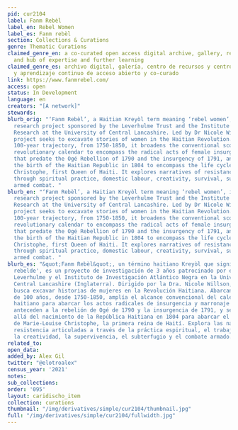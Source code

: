 ```yaml
---
pid: cur2104
label: Fanm Rebèl
label_en: Rebel Women
label_es: Fanm rebèl
section: Collections & Curations
genre: Thematic Curations
claimed_genre_en: a co-curated open access digital archive, gallery, resource centre
  and hub of expertise and further learning
claimed_genre_es: archivo digital, galería, centro de recursos y centro de especialización
  y aprendizaje continuo de acceso abierto y co-curado
link: https://www.fanmrebel.com/
access: open
status: In Development
language: en
creators: "[A network]"
stewards:
blurb_orig: "‘Fanm Rebèl’, a Haitian Kreyòl term meaning ‘rebel women’, is a 3-year
  research project sponsored by the Leverhulme Trust and the Institute for Black Atlantic
  Research at the University of Central Lancashire. Led by Dr Nicole Willson, the
  project seeks to excavate stories of women in the Haitian Revolution. Spanning a
  100-year trajectory, from 1750-1850, it broadens the conventional scope of the Haitian
  revolutionary calendar to encompass the radical acts of female insurgency and marronage
  that predate the Ogé Rebellion of 1790 and the insurgency of 1791, and extends beyond
  the birth of the Haitian Republic in 1804 to encompass the life cycle of Marie-Louise
  Christophe, first Queen of Haiti. It explores narratives of resistance articulated
  through spiritual practice, domestic labour, creativity, survival, subterfuge and
  armed combat. "
blurb_en: "‘Fanm Rebèl’, a Haitian Kreyòl term meaning ‘rebel women’, is a 3-year
  research project sponsored by the Leverhulme Trust and the Institute for Black Atlantic
  Research at the University of Central Lancashire. Led by Dr Nicole Willson, the
  project seeks to excavate stories of women in the Haitian Revolution. Spanning a
  100-year trajectory, from 1750-1850, it broadens the conventional scope of the Haitian
  revolutionary calendar to encompass the radical acts of female insurgency and marronage
  that predate the Ogé Rebellion of 1790 and the insurgency of 1791, and extends beyond
  the birth of the Haitian Republic in 1804 to encompass the life cycle of Marie-Louise
  Christophe, first Queen of Haiti. It explores narratives of resistance articulated
  through spiritual practice, domestic labour, creativity, survival, subterfuge and
  armed combat. "
blurb_es: "&quot;Fanm Rebèl&quot;, un término haitiano Kreyòl que significa 'Mujer
  rebelde', es un proyecto de investigación de 3 años patrocinado por el fondo de
  Leverhulme y el Instituto de Investigación Atlántico Negra en la Universidad de
  Central Lancashire (Inglaterra). Dirigido por la Dra. Nicole Willson, el proyecto
  busca excavar historias de mujeres en la Revolución Haitiana. Abarcando una trayectoria
  de 100 años, desde 1750-1850, amplía el alcance convencional del calendario revolucionario
  haitiano para abarcar los actos radicales de insurgencia y marronaje femenino que
  anteceden a la rebelión de Ogé de 1790 y la insurgencia de 1791, y se extiende más
  allá del nacimiento de la República Haitiana en 1804 para abarcar el ciclo de vida
  de Marie-Louise Christophe, la primera reina de Haití. Explora las narrativas de
  resistencia articuladas a través de la práctica espiritual, el trabajo doméstico,
  la creatividad, la supervivencia, el subterfugio y el combate armado."
related_to:
open_data:
added_by: Alex Gil
twitter: "@elotroalex"
census_year: '2021'
notes:
sub_collections:
order: '095'
layout: caridischo_item
collection: curations
thumbnail: "/img/derivatives/simple/cur2104/thumbnail.jpg"
full: "/img/derivatives/simple/cur2104/fullwidth.jpg"
---
```

